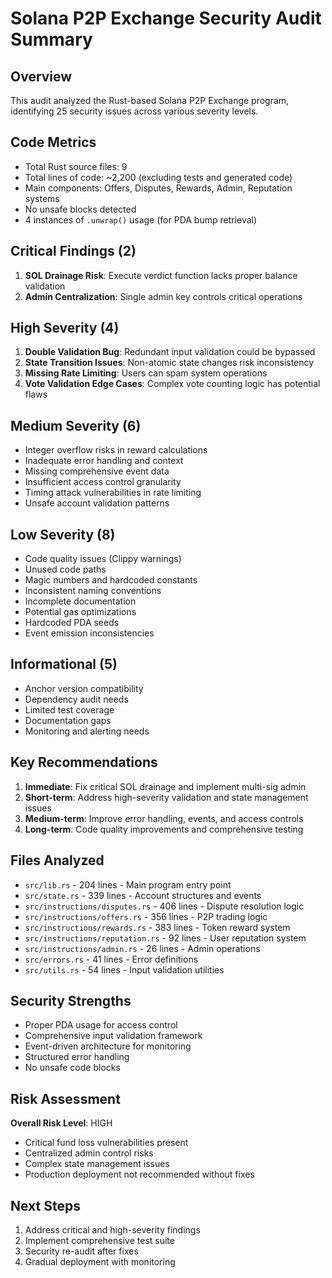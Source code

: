 # Solana P2P Exchange Security Audit Summary

## Overview
This audit analyzed the Rust-based Solana P2P Exchange program, identifying 25 security issues across various severity levels.

## Code Metrics
- Total Rust source files: 9
- Total lines of code: ~2,200 (excluding tests and generated code)
- Main components: Offers, Disputes, Rewards, Admin, Reputation systems
- No unsafe blocks detected
- 4 instances of `.unwrap()` usage (for PDA bump retrieval)

## Critical Findings (2)
1. **SOL Drainage Risk**: Execute verdict function lacks proper balance validation
2. **Admin Centralization**: Single admin key controls critical operations

## High Severity (4) 
1. **Double Validation Bug**: Redundant input validation could be bypassed
2. **State Transition Issues**: Non-atomic state changes risk inconsistency
3. **Missing Rate Limiting**: Users can spam system operations
4. **Vote Validation Edge Cases**: Complex vote counting logic has potential flaws

## Medium Severity (6)
- Integer overflow risks in reward calculations
- Inadequate error handling and context
- Missing comprehensive event data
- Insufficient access control granularity
- Timing attack vulnerabilities in rate limiting
- Unsafe account validation patterns

## Low Severity (8)
- Code quality issues (Clippy warnings)
- Unused code paths
- Magic numbers and hardcoded constants
- Inconsistent naming conventions
- Incomplete documentation
- Potential gas optimizations
- Hardcoded PDA seeds
- Event emission inconsistencies

## Informational (5)
- Anchor version compatibility
- Dependency audit needs
- Limited test coverage
- Documentation gaps
- Monitoring and alerting needs

## Key Recommendations
1. **Immediate**: Fix critical SOL drainage and implement multi-sig admin
2. **Short-term**: Address high-severity validation and state management issues
3. **Medium-term**: Improve error handling, events, and access controls
4. **Long-term**: Code quality improvements and comprehensive testing

## Files Analyzed
- `src/lib.rs` - 204 lines - Main program entry point
- `src/state.rs` - 339 lines - Account structures and events
- `src/instructions/disputes.rs` - 406 lines - Dispute resolution logic
- `src/instructions/offers.rs` - 356 lines - P2P trading logic
- `src/instructions/rewards.rs` - 383 lines - Token reward system
- `src/instructions/reputation.rs` - 92 lines - User reputation system
- `src/instructions/admin.rs` - 26 lines - Admin operations
- `src/errors.rs` - 41 lines - Error definitions
- `src/utils.rs` - 54 lines - Input validation utilities

## Security Strengths
- Proper PDA usage for access control
- Comprehensive input validation framework
- Event-driven architecture for monitoring
- Structured error handling
- No unsafe code blocks

## Risk Assessment
**Overall Risk Level**: HIGH
- Critical fund loss vulnerabilities present
- Centralized admin control risks
- Complex state management issues
- Production deployment not recommended without fixes

## Next Steps
1. Address critical and high-severity findings
2. Implement comprehensive test suite
3. Security re-audit after fixes
4. Gradual deployment with monitoring
